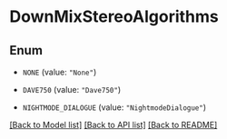 # DownMixStereoAlgorithms

## Enum


* `NONE` (value: `"None"`)

* `DAVE750` (value: `"Dave750"`)

* `NIGHTMODE_DIALOGUE` (value: `"NightmodeDialogue"`)


[[Back to Model list]](../README.md#documentation-for-models) [[Back to API list]](../README.md#documentation-for-api-endpoints) [[Back to README]](../README.md)


